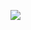 [<img src="http://www.existstartupgermany.com/wp-content/uploads/2016/10/LMU-Logo-right-format.png">](http://www.existstartupgermany.com/?partners=lmu-entrepreneurship-center)
